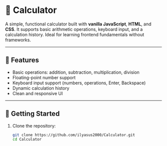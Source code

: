 # 🧮 Calculator

A simple, functional calculator built with **vanilla JavaScript**, **HTML**, and **CSS**. It supports basic arithmetic operations, keyboard input, and a calculation history. Ideal for learning frontend fundamentals without frameworks.

---

## 🔧 Features

- Basic operations: addition, subtraction, multiplication, division  
- Floating-point number support  
- Keyboard input support (numbers, operations, Enter, Backspace)  
- Dynamic calculation history  
- Clean and responsive UI

---

## 🚀 Getting Started

1. Clone the repository:
   ```bash
   git clone https://github.com/ilyasus2000/Calculator.git
   cd Calculator
